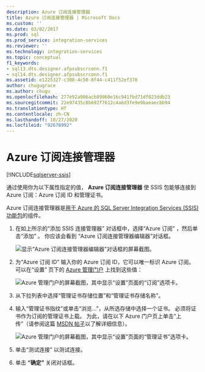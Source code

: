 ```yaml
---
description: Azure 订阅连接管理器
title: Azure 订阅连接管理器 | Microsoft Docs
ms.custom: ''
ms.date: 03/02/2017
ms.prod: sql
ms.prod_service: integration-services
ms.reviewer: ''
ms.technology: integration-services
ms.topic: conceptual
f1_keywords:
- sql13.dts.designer.afpsubscrconn.f1
- sql14.dts.designer.afpsubscrconn.f1
ms.assetid: e1225327-c308-4c50-8f44-c411f52ef378
author: chugugrace
ms.author: chugu
ms.openlocfilehash: 277e92a906acb89960e16c941fbd71df023ddb23
ms.sourcegitcommit: 22e97435c8b692f7612c4a6d3fe9e9baeaecbb94
ms.translationtype: HT
ms.contentlocale: zh-CN
ms.lasthandoff: 10/27/2020
ms.locfileid: "92678992"
---
```

# <a name="azure-subscription-connection-manager"></a>Azure 订阅连接管理器

[!INCLUDE[sqlserver-ssis](../../includes/applies-to-version/sqlserver-ssis.md)]


  通过使用你为以下属性指定的值， **Azure 订阅连接管理器** 使 SSIS 包能够连接到 Azure 订阅：Azure 订阅 ID 和管理证书。  
  
 Azure 订阅连接管理器是[用于 Azure 的 SQL Server Integration Services (SSIS) 功能包](../../integration-services/azure-feature-pack-for-integration-services-ssis.md)的组件。
  
1.  在如上所示的“添加 SSIS 连接管理器”  对话框中，选择“Azure 订阅” ，然后单击“添加” 。  你应该会看到  “Azure 订阅连接管理器编辑器”对话框。  
  
    ![显示“Azure 订阅连接管理器编辑器”对话框的屏幕截图。](../../integration-services/connection-manager/media/ssis-azuresubscriptionconnectionmanager.png)
  
2.  为“Azure 订阅 ID” 输入你的 Azure 订阅 ID，它可以唯一标识 Azure 订阅。  可以在“设置”  页下的 [Azure 管理门户](https://manage.windowsazure.com) 上找到这些值：  
  
    ![Azure 管理门户的屏幕截图，其中显示“设置”页面的“订阅”选项卡。](../../integration-services/connection-manager/media/ssis-azuresettings-subscriptionid.png "SSIS-AzureSettings-SubscriptionID")  
  
3.  从下拉列表中选择“管理证书存储位置”和“管理证书存储名称”。  
  
4.  输入“管理证书指纹”或单击“浏览…”，从所选存储中选择一个证书。 必须将证书作为订阅的管理证书上载。 为此，请在以下 Azure 门户页上单击“上传”（请参阅这篇 [MSDN 帖子](/previous-versions/azure/gg551722(v=azure.100))以了解详细信息）。  
  
     ![Azure 管理门户的屏幕截图，其中显示“设置”页面的“管理证书”选项卡。](../../integration-services/connection-manager/media/ssis-azuresettings-managementcertificate.png "SSIS-AzureSettings-ManagementCertificate")  
  
5.  单击“测试连接”  以测试连接。  
  
6.  单击 **“确定”** 关闭对话框。  
  
